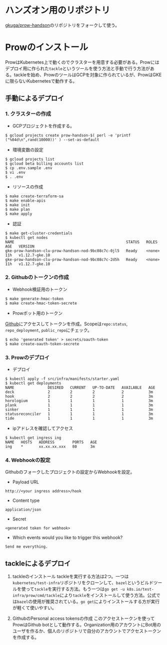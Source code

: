 # ハンズオン用のリポジトリ
[gkuga/prow-handson](https://github.com/gkuga/prow-handson)のリポジトリをフォークして使う。

# Prowのインストール
ProwはKubernetes上で動くのでクラスターを用意する必要がある。Prowにはデプロイ用に作られた`tackle`というツールを使う方法と手動で行う方法がある。tackleを始め、ProwのツールはGCPを対象に作られているが、ProwはGKEに限らないKubernetesで動作する。

## 手動によるデプロイ

### 1. クラスターの作成

* GCPプロジェクトを作成する。
```
$ gcloud projects create prow-handson-$( perl -e 'printf ("%04d\n",rand(10000))' ) --set-as-default
```

* 環境変数の設定
```
$ gcloud projects list
$ gcloud beta billing accounts list
$ cp .env.sample .env
$ vi .env
$ . .env
```

* リソースの作成
```
$ make create-terraform-sa
$ make enable-apis
$ make init
$ make plan
$ make apply
```

* 認証
```
$ make get-cluster-credentials
$ kubectl get nodes
NAME                                                  STATUS   ROLES    AGE   VERSION
gke-prow-handson-clu-prow-handson-nod-9bc08c7c-0jl5   Ready    <none>   11h   v1.12.7-gke.10
gke-prow-handson-clu-prow-handson-nod-9bc08c7c-2d5h   Ready    <none>   11h   v1.12.7-gke.10
```

### 2. Githubのトークンの作成

* Webhook検証用のトークン

```
$ make generate-hmac-token
$ make create-hmac-token-secrete
```

* Prowボット用のトークン

[Github](https://github.com/settings/tokens)にアクセスしてトークンを作成。Scopeは`repo:status`, ` repo_deployment`, `public_repo`にチェック。
```
$ echo 'generated token' > secrets/oauth-token
$ make create-oauth-token-secrete
```

### 3. Prowのデプロイ

* デプロイ

```
$ kubectl apply -f src/infra/manifests/starter.yaml
$ kubectl get deployments
NAME               DESIRED   CURRENT   UP-TO-DATE   AVAILABLE   AGE
deck               2         2         2            2           3m
hook               2         2         2            2           3m
horologium         1         1         1            1           3m
plank              1         1         1            1           3m
sinker             1         1         1            1           3m
statusreconciler   1         1         1            1           3m
tide               1         1         1            1           3m
```

* ipアドレスを確認してアクセス

```
$ kubectl get ingress ing
NAME   HOSTS   ADDRESS        PORTS   AGE
ing    *       xx.xx.xx.xxx   80      3m
```

### 4. Webhookの設定
Githubのフォークしたプロジェクトの設定からWebhookを設定。

* Payload URL

```
http://<your ingress address>/hook
```

* Content type

```
application/json
```

* Secret

```
<generated token for webhook>
```

* Which events would you like to trigger this webhook?

```
Send me everything.
```
## tackleによるデプロイ

1. tackleのインストール
tackleを実行する方法は2つ。一つは`kubernetes/test-infra`リポジトリをクローンして、`bazel`というビルドツールを使って`tackle`を実行する方法。もう一つは`go get -u k8s.io/test-infra/prow/cmd/tackle`により`tackle`をインストールして使う方法。公式では`bazel`の使用が推奨されている。`go get`によりインストールする方が実行が軽くて使いやすい。

2. GithubのPersonal access tokensの作成
このアクセストークンを使ってProwはGithub botとして動作する。Organization用のアカウントにBot用のユーザを作るか、個人のリポジトリで自分のアカウントでアクセストークンを作成する。
